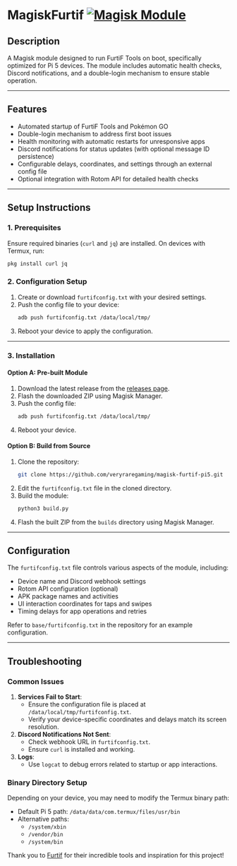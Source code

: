 
# MagiskFurtif [![Magisk Module](https://github.com/Furtif/magisk-furtif/actions/workflows/magisk_module.yml/badge.svg)](https://github.com/Furtif/magisk-furtif/actions/workflows/magisk_module.yml)

## Description

A Magisk module designed to run FurtiF Tools on boot, specifically optimized for Pi 5 devices. The module includes automatic health checks, Discord notifications, and a double-login mechanism to ensure stable operation.

---

## Features

- Automated startup of FurtiF Tools and Pokémon GO
- Double-login mechanism to address first boot issues
- Health monitoring with automatic restarts for unresponsive apps
- Discord notifications for status updates (with optional message ID persistence)
- Configurable delays, coordinates, and settings through an external config file
- Optional integration with Rotom API for detailed health checks

---

## Setup Instructions

### 1. Prerequisites
Ensure required binaries (`curl` and `jq`) are installed. On devices with Termux, run:
```bash
pkg install curl jq
```

### 2. Configuration Setup

1. Create or download `furtifconfig.txt` with your desired settings.
2. Push the config file to your device:
   ```bash
   adb push furtifconfig.txt /data/local/tmp/
   ```
3. Reboot your device to apply the configuration.

---

### 3. Installation

#### Option A: Pre-built Module
1. Download the latest release from the [releases page](https://github.com/veryraregaming/magisk-furtif-pi5/releases/).
2. Flash the downloaded ZIP using Magisk Manager.
3. Push the config file:
   ```bash
   adb push furtifconfig.txt /data/local/tmp/
   ```
4. Reboot your device.

#### Option B: Build from Source
1. Clone the repository:
   ```bash
   git clone https://github.com/veryraregaming/magisk-furtif-pi5.git
   ```
2. Edit the `furtifconfig.txt` file in the cloned directory.
3. Build the module:
   ```bash
   python3 build.py
   ```
4. Flash the built ZIP from the `builds` directory using Magisk Manager.

---

## Configuration

The `furtifconfig.txt` file controls various aspects of the module, including:

- Device name and Discord webhook settings
- Rotom API configuration (optional)
- APK package names and activities
- UI interaction coordinates for taps and swipes
- Timing delays for app operations and retries

Refer to `base/furtifconfig.txt` in the repository for an example configuration.

---

## Troubleshooting

### Common Issues
1. **Services Fail to Start**:
   - Ensure the configuration file is placed at `/data/local/tmp/furtifconfig.txt`.
   - Verify your device-specific coordinates and delays match its screen resolution.
2. **Discord Notifications Not Sent**:
   - Check webhook URL in `furtifconfig.txt`.
   - Ensure `curl` is installed and working.
3. **Logs**:
   - Use `logcat` to debug errors related to startup or app interactions.

### Binary Directory Setup
Depending on your device, you may need to modify the Termux binary path:

- Default Pi 5 path: `/data/data/com.termux/files/usr/bin`
- Alternative paths:
  - `/system/xbin`
  - `/vendor/bin`
  - `/system/bin`


Thank you to [Furtif](https://github.com/Furtif) for their incredible tools and inspiration for this project!
